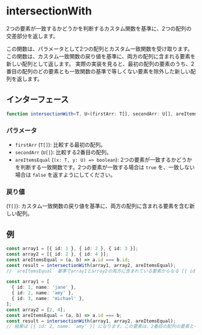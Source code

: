 # intersectionWith

2つの要素が一致するかどうかを判断するカスタム関数を基準に、2つの配列の交差部分を返します。

この関数は、パラメータとして2つの配列とカスタム一致関数を受け取ります。
この関数は、カスタム一致関数の戻り値を基準に、両方の配列に含まれる要素を新しい配列として返します。
実際の実装を見ると、最初の配列の要素のうち、2番目の配列のどの要素とも一致関数の基準で等しくない要素を除外した新しい配列を返します。

## インターフェース

```typescript
function intersectionWith<T, U>(firstArr: T[], secondArr: U[], areItemsEqual: (x: T, y: U) => boolean): T[];
```

### パラメータ

- `firstArr` (`T[]`): 比較する最初の配列。
- `secondArr` (`U[]`): 比較する2番目の配列。
- `areItemsEqual` (`(x: T, y: U) => boolean`): 2つの要素が一致するかどうかを判断する一致関数です。2つの要素が一致する場合は `true` を、一致しない場合は `false` を返すようにしてください。

### 戻り値

(`T[]`): カスタム一致関数の戻り値を基準に、両方の配列に含まれる要素を含む新しい配列。

## 例

```typescript
const array1 = [{ id: 1 }, { id: 2 }, { id: 3 }];
const array2 = [{ id: 2 }, { id: 4 }];
const areItemsEqual = (a, b) => a.id === b.id;
const result = intersectionWith(array1, array2, areItemsEqual);
// `areItemsEqual` 基準でarray1とarray2の両方に含まれている要素からなる [{ id: 2 }] が返されます。

const array1 = [
  { id: 1, name: 'jane' },
  { id: 2, name: 'amy' },
  { id: 3, name: 'michael' },
];
const array2 = [2, 4];
const areItemsEqual = (a, b) => a.id === b;
const result = intersectionWith(array1, array2, areItemsEqual);
// 結果は [{ id: 2, name: 'amy' }] になります。この要素は、2番目の配列の要素と一致するidを持っているためです。
```
